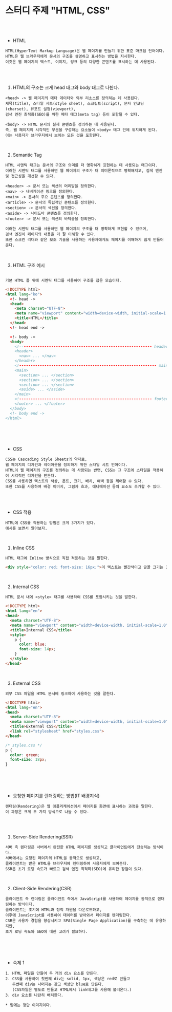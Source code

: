 # 스터디 주제 "HTML, CSS"

<br /><br />

* HTML
```
HTML(HyperText Markup Language)은 웹 페이지를 만들기 위한 표준 마크업 언어이다.
HTML은 웹 브라우저에게 문서의 구조를 설명하고 표시하는 방법을 지시한다.
이것은 웹 페이지의 텍스트, 이미지, 링크 등의 다양한 콘텐츠를 표시하는 데 사용된다.
```

<br /><br />

1. HTML의 구조는 크게 head 태그와 body 태그로 나뉜다.
```
<head> -> 웹 페이지의 메타 데이터와 외부 리소스를 정의하는 데 사용된다.
제목(title), 스타일 시트(style sheet), 스크립트(script), 문자 인코딩(charset), 뷰포트 설정(viewport),
검색 엔진 최적화(SEO)를 위한 메타 태그(meta tag) 등이 포함될 수 있다.

<body> -> HTML 문서의 실제 콘텐츠를 정의하는 데 사용된다.
즉, 웹 페이지의 시각적인 부분을 구성하는 요소들이 <body> 태그 안에 위치하게 된다.
이는 사용자가 브라우저에서 보이는 모든 것을 포함한다.
```

<br />

2. Semantic Tag
```
HTML 시맨틱 태그는 문서의 구조와 의미를 더 명확하게 표현하는 데 사용되는 태그이다.
이러한 시맨틱 태그를 사용하면 웹 페이지의 구조가 더 의미론적으로 명확해지고, 검색 엔진 및 접근성을 개선할 수 있다.

<header> -> 문서 또는 섹션의 머리말을 정의한다.
<nav> -> 내비게이션 링크를 정의한다.
<main> -> 문서의 주요 콘텐츠를 정의한다.
<article> -> 문서의 독립적인 콘텐츠를 정의한다.
<section> -> 문서의 섹션을 정의한다.
<aside> -> 사이드바 콘텐츠를 정의한다.
<footer> -> 문서 또는 섹션의 바닥글을 정의한다.

이러한 시맨틱 태그를 사용하면 웹 페이지의 구조를 더 명확하게 표현할 수 있으며,
검색 엔진이 페이지의 내용을 더 잘 이해할 수 있다.
또한 스크린 리더와 같은 보조 기술을 사용하는 사용자에게도 페이지를 이해하기 쉽게 만들어 준다.
```

<br />

3. HTML 구조 예시
```

기본 HTML 틀 위에 시멘틱 태그를 사용하여 구조를 잡은 모습이다.

```
```html
<!DOCTYPE html>
<html lang="ko">
  <!- head ->
  <head>
    <meta charset="UTF-8">
    <meta name="viewport" content="width=device-width, initial-scale=1.0">
    <title>HTML</title>
  </head>
  <!- head end ->

  <!- body ->
  <body>
    <!---------------------------------------------------------- header ->
    <header>
      <nav> ... </nav>
    </header>
    <!------------------------------------------------------------ main ->
    <main>
      <section> ... </section>
      <section> ... </section>
      <section> ... </section>
      <aside> ... </aside>
    </main>
    <!---------------------------------------------------------- footer ->
    <footer> ... </footer>
  </body>
  <!- body end ->
</html>
```

<br /><br /><br />

* CSS
```
CSS는 Cascading Style Sheets의 약자로,
웹 페이지의 디자인과 레이아웃을 정의하기 위한 스타일 시트 언어이다.
HTML이 웹 페이지의 구조를 정의하는 데 사용되는 반면, CSS는 그 구조에 스타일을 적용하여 시각적인 디자인을 만든다.
CSS를 사용하면 텍스트의 색상, 폰트, 크기, 배치, 여백 등을 제어할 수 있다.
또한 CSS를 사용하여 배경 이미지, 그림자 효과, 애니메이션 등의 요소도 추가할 수 있다.
```

<br /><br />

* CSS 적용
```
HTML에 CSS를 적용하는 방법은 크게 3가지가 있다.
예시를 보면서 알아보자.
```

<br />

1. Inline CSS
```
HTML 태그에 Inline 방식으로 직접 적용하는 것을 말한다.
```
```html
<div style="color: red; font-size: 16px;">이 텍스트는 빨간색이고 글꼴 크기는 16px입니다.</div>
```

<br />

2. Internal CSS
```
HTML 문서 내에 <style> 태그를 사용하여 CSS를 포함시키는 것을 말한다.
```
```html
<!DOCTYPE html>
<html lang="en">
<head>
  <meta charset="UTF-8">
  <meta name="viewport" content="width=device-width, initial-scale=1.0">
  <title>Internal CSS</title>
  <style>
    p {
      color: blue;
      font-size: 14px;
    }
  </style>
</head>
```

<br />

3. External CSS
```
외부 CSS 파일을 HTML 문서에 링크하여 사용하는 것을 말한다.
```
```html
<!DOCTYPE html>
<html lang="en">
<head>
  <meta charset="UTF-8">
  <meta name="viewport" content="width=device-width, initial-scale=1.0">
  <title>External CSS</title>
  <link rel="stylesheet" href="styles.css">
</head>
```
```css
/* styles.css */
p {
  color: green;
  font-size: 18px;
}
```

<br /><br /><br />

* 요청한 페이지를 렌더링하는 방법(IT 배경지식)
```
렌더링(Rendering)은 웹 애플리케이션에서 페이지를 화면에 표시하는 과정을 말한다.
이 과정은 크게 두 가지 방식으로 나눌 수 있다.
```

<br /><br />

1. Server-Side Rendering(SSR)
```
서버 측 렌더링은 서버에서 완전한 HTML 페이지를 생성하고 클라이언트에게 전송하는 방식이다.
서버에서는 요청된 페이지의 HTML을 동적으로 생성하고,
클라이언트는 받은 HTML을 브라우저에 렌더링하여 사용자에게 보여준다.
SSR은 초기 로딩 속도가 빠르고 검색 엔진 최적화(SEO)에 유리한 장점이 있다.
```

<br />

2. Client-Side Rendering(CSR)
```
클라이언트 측 렌더링은 클라이언트 측에서 JavaScript를 사용하여 페이지를 동적으로 렌더링하는 방식이다.
클라이언트는 초기에 HTML과 정적 자원을 다운로드하고,
이후에 JavaScript를 사용하여 데이터를 받아와서 페이지를 렌더링한다.
CSR은 사용자 경험을 향상시키고 SPA(Single Page Application)를 구축하는 데 유용하지만,
초기 로딩 속도와 SEO에 대한 고려가 필요하다.
```

<br /><br /><br />

* 숙제 1
```
1. HTML 파일을 만들어 두 개의 div 요소를 만든다.
2. CSS를 사용하여 첫번째 div는 solid, 1px, 색상은 red로 만들고
   두번째 div는 나머지는 같고 색상만 blue로 만든다.
   (CSS파일은 별도로 만들고 HTML에서 link태그를 사용해 불러온다.)
3. div 요소를 나란히 배치한다.

* 밑에는 정답 이미지이다.
```

<br />

<img src="" />
